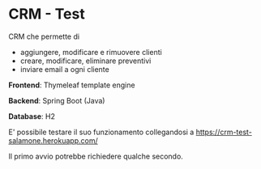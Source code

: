 # CRM - Test

CRM che permette di 
-   aggiungere, modificare e rimuovere clienti
-   creare, modificare, eliminare preventivi
-   inviare email a ogni cliente

**Frontend**: Thymeleaf template engine

**Backend**: Spring Boot (Java)

**Database**: H2 

E' possibile testare il suo funzionamento collegandosi a https://crm-test-salamone.herokuapp.com/

Il primo avvio potrebbe richiedere qualche secondo.

